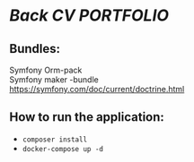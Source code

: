 # *Back CV PORTFOLIO*

## Bundles:

Symfony Orm-pack <br>
Symfony maker -bundle <br>
https://symfony.com/doc/current/doctrine.html

## How to run the application:

- `composer install`
- `docker-compose up -d`
